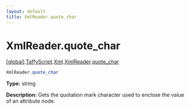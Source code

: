 ```yaml
---
layout: default
title: XmlReader.quote_char
---
```


# XmlReader.quote_char

[\[global\]]({{site.baseurl}}/docs/).[TaffyScript]({{site.baseurl}}/docs/TaffyScript/).[Xml]({{site.baseurl}}/docs/TaffyScript/Xml/).[XmlReader]({{site.baseurl}}/docs/TaffyScript/Xml/XmlReader/).[quote_char]({{site.baseurl}}/docs/TaffyScript/Xml/XmlReader/quote_char/)

```cs
XmlReader.quote_char
```

**Type:** string

**Description:** Gets the quotation mark character used to enclose the value of an attribute node.
